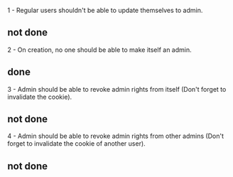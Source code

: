 1 - Regular users shouldn't be able to update themselves to admin.
## not done
2 - On creation, no one should be able to make itself an admin. 
## done
3 - Admin should be able to revoke admin rights from itself (Don't forget to invalidate the cookie).
## not done
4 - Admin should be able to revoke admin rights from other admins (Don't forget to invalidate the cookie of another user).
## not done
